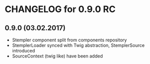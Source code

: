 CHANGELOG for 0.9.0 RC
======================

0.9.0 (03.02.2017)
-----
* Stempler component split from components repository
* StemplerLoader synced with Twig abstraction, StemplerSource introduced
* SourceContext (twig like) have been added
